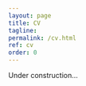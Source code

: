 ```yaml
---
layout: page
title: CV
tagline: 
permalink: /cv.html
ref: cv
order: 0
---
```


Under construction...

